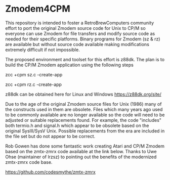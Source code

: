# Zmodem4CPM
This repository is intended to foster a RetroBrewComputers community effort to port the original Zmodem source code for Unix to CP/M so everyone can use Zmodem for file transfers and modify source code as needed for their specific platforms.  Binary programs for Zmodem (sz & rz) are available but without source code available making modifications extremely difficult if not impossible.

The proposed environment and toolset for this effort is z88dk.  The plan is to build the CP/M Zmodem application using the following steps

zcc +cpm sz.c -create-app

zcc +cpm rz.c -create-app

z88dk can be obtained here for Linux and Windows  https://z88dk.org/site/

Due to the age of the original Zmodem source files for Unix (1986) many of the constructs used in them are obsolete.  Files which many years ago used to be commonly available are no longer available so the code will need to be adjusted or suitable replacements found.  For example, the code "includes" both termio.h and signal.h which appear to be obsolete based on the original SysIII/SysV Unix.  Possible replacements from the era are included in the file set but do not appear to be correct.

Rob Gowen has done some fantastic work creating Atari and CP/M Zmodem based on the zmtx-zmrx code available at the link below.  Thanks to Uwe Ohse (maintainer of lrzsz) to pointing out the benefits of the modernized zmtx-zmrx code base.

https://github.com/codesmythe/zmtx-zmrx
